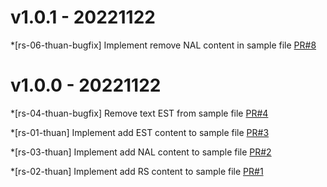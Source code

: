 # v1.0.1 - 20221122

*[rs-06-thuan-bugfix] Implement remove NAL content in sample file
[PR#8](https://github.com/rs-thuannd/rebase-flow-v4/pull/8)
# v1.0.0 - 20221122

*[rs-04-thuan-bugfix] Remove text EST from sample file
[PR#4](https://github.com/rs-thuannd/rebase-flow-v4/pull/4)

*[rs-01-thuan] Implement add EST content to sample file
[PR#3](https://github.com/rs-thuannd/rebase-flow-v4/pull/3)

*[rs-03-thuan] Implement add NAL content to sample file
[PR#2](https://github.com/rs-thuannd/rebase-flow-v4/pull/2)

*[rs-02-thuan] Implement add RS content to sample file
[PR#1](https://github.com/rs-thuannd/rebase-flow-v4/pull/1)